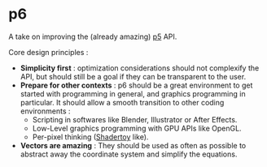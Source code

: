 # p6

A take on improving the (already amazing) [p5](https://p5js.org/) API.

Core design principles :
  - **Simplicity first** : optimization considerations should not complexify the API, but should still be a goal if they can be transparent to the user.
  - **Prepare for other contexts** : p6 should be a great environment to get started with programming in general, and graphics programming in particular. It should allow a smooth transition to other coding environments :
    - Scripting in softwares like Blender, Illustrator or After Effects.
    - Low-Level graphics programming with GPU APIs like OpenGL.
    - Per-pixel thinking ([Shadertoy](https://www.shadertoy.com/) like).
  - **Vectors are amazing** : They should be used as often as possible to abstract away the coordinate system and simplify the equations.
